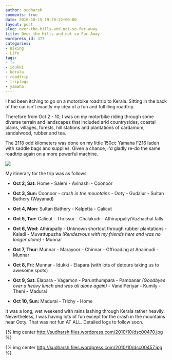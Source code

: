 ```yaml
---
author: sudharsh
comments: true
date: 2010-10-15 19:29:22+00:00
layout: post
slug: over-the-hills-and-not-so-far-away
title: Over the Hills and not so Far Away
wordpress_id: 377
categories:
- Biking
- Life
tags:
- fz
- idukki
- kerala
- roadtrip
- triplogs
- yamaha
---
```


I had been itching to go on a motorbike roadtrip to Kerala. Sitting in the back of the car isn't exactly my idea of a fun and fulfilling roadtrip.

Therefore from Oct 2 - 10, I was on my motorbike riding through some diverse terrain and landscapes that included arid countrysides, coastal plains, villages, forests, hill stations and plantations of cardamom, sandalwood, rubber and tea.

The 2118 odd kilometers was done on my little 150cc Yamaha FZ16 laden with saddle bags and supplies. Given a chance, I'd gladly re-do the same roadtrip again on a more powerful machine.



[![](http://sudharsh.files.wordpress.com/2010/10/screenshot-111.png)](http://sudharsh.files.wordpress.com/2010/10/screenshot-111.png)



My itinerary for the trip was as follows



	
  * **Oct 2, Sat:** Home - Salem - Avinashi - Coonoor

	
  * **Oct 3, Sun:** Coonoor - _*crash in the mountains*_ - Ooty - Gudalur - Sultan Bathery (Wayanad)

	
  * **Oct 4, Mon**: Sultan Bathery - Kalpetta - Calicut

	
  * **Oct 5, Tue:** Calicut - Thrissur - Chalakudi - Athirappally/Vazhachal falls

	
  * **Oct 6, Wed:** Athirapally - Unknown shortcut through rubber plantations - Kaladi - Muvattupuzha _(Rendezvous with my friends here and was no longer alone)_ - Munnar

	
  * **Oct 7, Thur**: Munnar - Marayoor - Chinnar - Offroading at Anaimudi - Munnar

	
  * **Oct 8, Fri:** Munnar - Idukki - Elapara (with lots of detours taking us to awesome spots)

	
  * **Oct 9, Sat:** Elapara - Vagamon - Parunthumpara - Pambanar _(Goodbyes over a heavy lunch and was all alone again)_ - VandiPeriyar - Kumily - Theni - Madurai

	
  * **Oct 10, Sun:** Madurai - Trichy - Home


It was a long, wet weekend with rains lashing through Kerala rather heavily. Nevertheless, I was having lots of fun except for the crash in the mountains near Ooty. That was not fun AT ALL. Detailed logs to follow soon.



{% img center http://sudharsh.files.wordpress.com/2010/10/dsc00470.jpg %}







{% img center http://sudharsh.files.wordpress.com/2010/10/dsc00457.jpg %}


